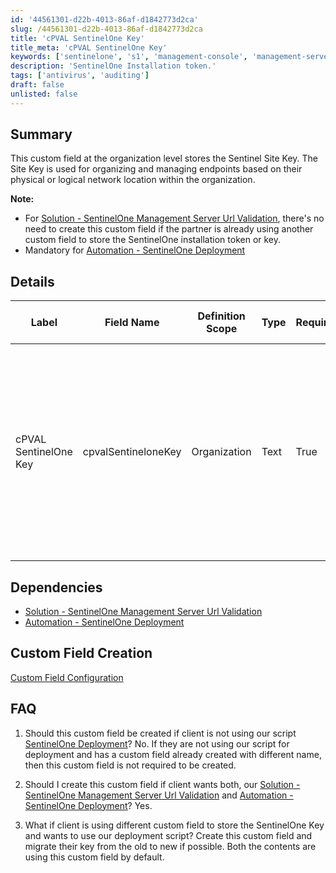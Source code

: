 ```yaml
---
id: '44561301-d22b-4013-86af-d1842773d2ca'
slug: /44561301-d22b-4013-86af-d1842773d2ca
title: 'cPVAL SentinelOne Key'
title_meta: 'cPVAL SentinelOne Key'
keywords: ['sentinelone', 's1', 'management-console', 'management-server-url']
description: 'SentinelOne Installation token.'
tags: ['antivirus', 'auditing']
draft: false
unlisted: false
---
```


## Summary

This custom field at the organization level stores the Sentinel Site Key. The Site Key is used for organizing and managing endpoints based on their physical or logical network location within the organization.

**Note:** 
- For [Solution - SentinelOne Management Server Url Validation](/docs/5c97a683-f12f-4fb0-bc18-1720a561da93), there's no need to create this custom field if the partner is already using another custom field to store the SentinelOne installation token or key.  
- Mandatory for [Automation - SentinelOne Deployment](/docs/4e0f294f-9ecf-42a2-9832-497d4305360e)

## Details

| Label | Field Name | Definition Scope | Type | Required | Default Value | Technician Permission | Automation Permission | API Permission | Description | Tool Tip | Footer Text | Custom Field Tab Name |
| ----- | ---- | ---------------- | ---- | -------- | ------------- | --------------------- | --------------------- | -------------- | ----------- | -------- | ----------- |----------- |
| cPVAL SentinelOne Key | cpvalSentineloneKey | Organization | Text | True | | Editable | Read/Write | Read/Write | Stores the Sentinel Site Key. The Site Key is used for organizing and managing endpoints based on their physical or logical network location within the organization. | Stores the Sentinel Site Key. The Site Key is used for organizing and managing endpoints based on their physical or logical network location within the organization.| SentinelOne Installation token. | SentinelOne |

## Dependencies
- [Solution - SentinelOne Management Server Url Validation](/docs/5c97a683-f12f-4fb0-bc18-1720a561da93)
- [Automation - SentinelOne Deployment](/docs/4e0f294f-9ecf-42a2-9832-497d4305360e)

## Custom Field Creation

[Custom Field Configuration](https://github.com/ProVal-Tech/ninjarmm/blob/main/custom-fields/cpval-sentinelone-key.toml)

## FAQ
1. Should this custom field be created if client is not using our script [SentinelOne Deployment](/docs/4e0f294f-9ecf-42a2-9832-497d4305360e)?
No. If they are not using our script for deployment and has a custom field already created with different name, then this custom field is not required to be created.

2. Should I create this custom field if client wants both, our [Solution - SentinelOne Management Server Url Validation](/docs/5c97a683-f12f-4fb0-bc18-1720a561da93) and [Automation - SentinelOne Deployment](/docs/4e0f294f-9ecf-42a2-9832-497d4305360e)?
Yes.

3. What if client is using different custom field to store the SentinelOne Key and wants to use our deployment script?
Create this custom field and migrate their key from the old to new if possible. Both the contents are using this custom field by default. 
